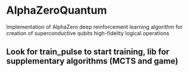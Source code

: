 # AlphaZeroQuantum
Implementation of AlphaZero deep reinforcement learning algorithm for creation of  superconductive qubits high-fidelity logical operations

## Look for train_pulse to start training, lib for supplementary algorithms (MCTS and game)
